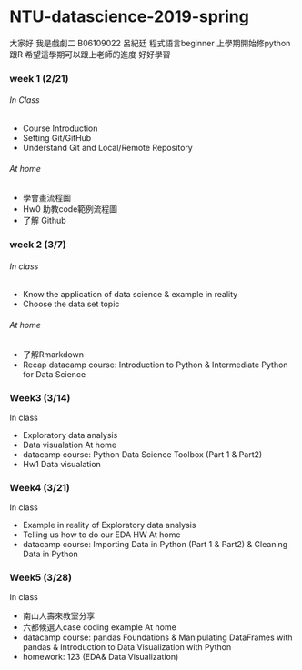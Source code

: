 # NTU-datascience-2019-spring
大家好 我是戲劇二 B06109022 呂紀廷
程式語言beginner 上學期開始修python跟R
希望這學期可以跟上老師的進度 好好學習
### week 1 (2/21)
###### In Class
* Course Introduction
* Setting Git/GitHub
* Understand Git and Local/Remote Repository
###### At home
* 學會畫流程圖
* Hw0 助教code範例流程圖
* 了解 Github
### week 2 (3/7)
###### In class
* Know the application of data science & example in reality
* Choose the data set topic
###### At home
* 了解Rmarkdown
* Recap datacamp course: Introduction to Python & Intermediate Python for Data Science
### Week3 (3/14)
In class
* Exploratory data analysis
* Data visualation
At home
* datacamp course: Python Data Science Toolbox (Part 1 & Part2)
* Hw1 Data visualation
### Week4 (3/21)
In class
* Example in reality of Exploratory data analysis
* Telling us how to do our EDA HW
At home
* datacamp course: Importing Data in Python (Part 1 & Part2) & Cleaning Data in Python 
### Week5 (3/28)
In class
* 南山人壽來教室分享
* 六都候選人case coding example
At home
* datacamp course: pandas Foundations & Manipulating DataFrames with pandas & Introduction to Data Visualization with Python
* homework: 123 (EDA& Data Visualization)
